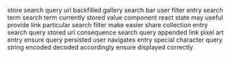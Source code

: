 store search query url backfilled gallery search bar user filter entry search term search term currently stored value component react state may useful provide link particular search filter make easier share collection entry search query stored url consequence search query appended link pixel art entry ensure query persisted user navigates entry special character query string encoded decoded accordingly ensure displayed correctly